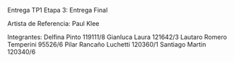 Entrega TP1 Etapa 3: Entrega Final

Artista de Referencia: Paul Klee

Integrantes: Delfina Pinto 119111/8 Gianluca Laura 121642/3 Lautaro Romero Temperini 95526/6 Pilar Rancaño Luchetti 120360/1 Santiago Martin 120340/6
